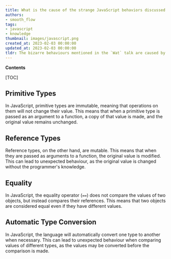 ```yaml
---
title: What is the cause of the strange JavaScript behaviors discussed in the 'wat' presentation at codemash 2012?
authors:
- smooth_flow
tags:
- javascript
- knowledge
thumbnail: images/javascript.png
created_at: 2023-02-03 00:00:00
updated_at: 2023-02-03 00:00:00
tldr: The bizarre behaviours mentioned in the `Wat` talk are caused by JavaScript`s implicit type coercion, which can lead to unexpected results when working with variables of different types.
---
```


**Contents**

[TOC]

## Primitive Types

In JavaScript, primitive types are immutable, meaning that operations on them will not change their value. This means that when a primitive type is passed as an argument to a function, a copy of that value is made, and the original value remains unchanged.

## Reference Types

Reference types, on the other hand, are mutable. This means that when they are passed as arguments to a function, the original value is modified. This can lead to unexpected behaviour, as the original value is changed without the programmer's knowledge.

## Equality

In JavaScript, the equality operator (`==`) does not compare the values of two objects, but instead compares their references. This means that two objects are considered equal even if they have different values.

## Automatic Type Conversion

In JavaScript, the language will automatically convert one type to another when necessary. This can lead to unexpected behaviour when comparing values of different types, as the values may be converted before the comparison is made.
